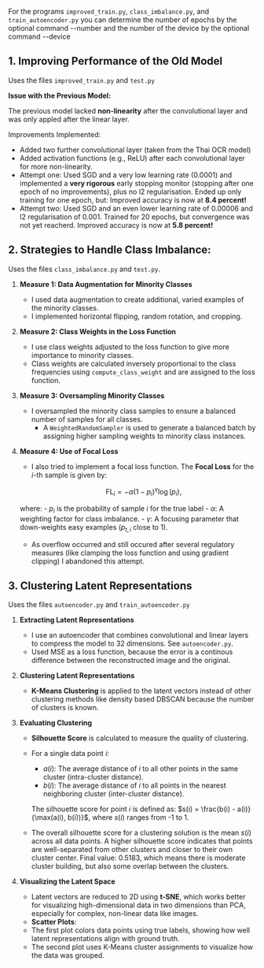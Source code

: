 For the programs `improved_train.py`, `class_imbalance.py`, and `train_autoencoder.py` you can determine the number of epochs by the optional command --number and the 
number of the device by the optional command --device


## 1. Improving Performance of the Old Model

Uses the files `improved_train.py` and `test.py` 


**Issue with the Previous Model:**

The previous model lacked **non-linearity** after the convolutional layer and was only appled after the linear layer. 

Improvements Implemented:
   - Added two further convolutional layer (taken from the Thai OCR model)
   - Added activation functions (e.g., ReLU) after each convolutional layer for more non-linearity.                                                  
   - Attempt one: Used SGD and a very low learning rate (0.0001) and implemented a **very rigorous** early stopping monitor (stopping after one epoch of no improvements), plus no l2 regularisation. Ended up only training for one epoch, but: Improved accuracy is now at **8.4 percent!**
   - Attempt two: Used SGD and an even lower learning rate of 0.00006 and l2 regularisation of 0.001. Trained for 20 epochs, but convergence was not yet reacherd. Improved accuracy is now at **5.8 percent!**

## 2. Strategies to Handle Class Imbalance:

Uses the files `class_imbalance.py` and `test.py`.

1. **Measure 1: Data Augmentation for Minority Classes**
   - I used data augmentation to create additional, varied examples of the minority classes.
   - I implemented horizontal flipping, random rotation, and cropping.

2. **Measure 2: Class Weights in the Loss Function**
   - I use class weights adjusted to the loss function to give more importance to minority classes. 
   - Class weights are calculated inversely proportional to the class frequencies using `compute_class_weight` and are assigned to the loss function.

3. **Measure 3: Oversampling Minority Classes**
   - I oversampled the minority class samples to ensure a balanced number of samples for all classes. 
     - A `WeightedRandomSampler` is used to generate a balanced batch by assigning higher sampling weights to minority class instances.

4. **Measure 4: Use of Focal Loss**
     - I also tried to implement a focal loss function. The **Focal Loss** for the $i$-th sample is given by:

       $$
       \text{FL}_i = -\alpha (1 - p_{i})^\gamma \log(p_{i}),
       $$

      where:
         - $p_{i}$ is the probability of sample $i$ for the true label
         - $\alpha$: A weighting factor for class imbalance.
         - $\gamma$: A focusing parameter that down-weights easy examples ($p_{t,i}$ close to 1).
     - As overflow occurred and still occured after several regulatory measures (like clamping the loss function and using gradient clipping) I abandoned this attempt.  

## 3. Clustering Latent Representations

Uses the files `autoencoder.py` and `train_autoencoder.py`

1. **Extracting Latent Representations**
   - I use an autoencoder that combines convolutional and linear layers to compress the model to 32 dimensions. See `autoencoder.py`.
   - Used MSE as a loss function, because the error is a continous difference between the reconstructed image and the original. 

2. **Clustering Latent Representations**
   - **K-Means Clustering** is applied to the latent vectors instead of other clustering methods like density based DBSCAN because the number of clusters is known. 

3. **Evaluating Clustering**
   - **Silhouette Score** is calculated to measure the quality of clustering.
   - For a single data point $i$:

      - $a(i)$: The average distance of $i$ to all other points in the same cluster (intra-cluster distance).
      - $b(i)$: The average distance of $i$ to all points in the nearest neighboring cluster (inter-cluster distance).

      The silhouette score for point $i$ is defined as: $s(i) = \frac{b(i) - a(i)}{\max(a(i), b(i))}$,
      where $s(i)$ ranges from -1 to 1.

   - The overall silhouette score for a clustering solution is the mean $s(i)$ across all data points. A higher silhouette score indicates that points are well-separated from other clusters and closer to their own cluster center. Final value: 0.5183, which means there is moderate cluster building, but also some overlap between the clusters. 

4. **Visualizing the Latent Space**
   - Latent vectors are reduced to 2D using **t-SNE**, which works better for visualizing high-dimensional data in two dimensions than PCA, especially for complex, non-linear data like images.
   - **Scatter Plots**:
   - The first plot colors data points using true labels, showing how well latent representations align with ground truth.
   - The second plot uses K-Means cluster assignments to visualize how the data was grouped.
